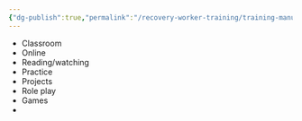 ```yaml
---
{"dg-publish":true,"permalink":"/recovery-worker-training/training-manual/teaching-methodologies/"}
---
```


- Classroom
- Online
- Reading/watching
- Practice
- Projects
- Role play
- Games
- 

